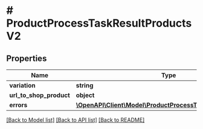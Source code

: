 # # ProductProcessTaskResultProductsV2

## Properties

Name | Type | Description | Notes
------------ | ------------- | ------------- | -------------
**variation** | **string** |  | [optional]
**url_to_shop_product** | **object** |  | [optional]
**errors** | [**\OpenAPI\Client\Model\ProductProcessTaskErrorProductsV2[]**](ProductProcessTaskErrorProductsV2.md) |  | [optional]

[[Back to Model list]](../../README.md#models) [[Back to API list]](../../README.md#endpoints) [[Back to README]](../../README.md)
